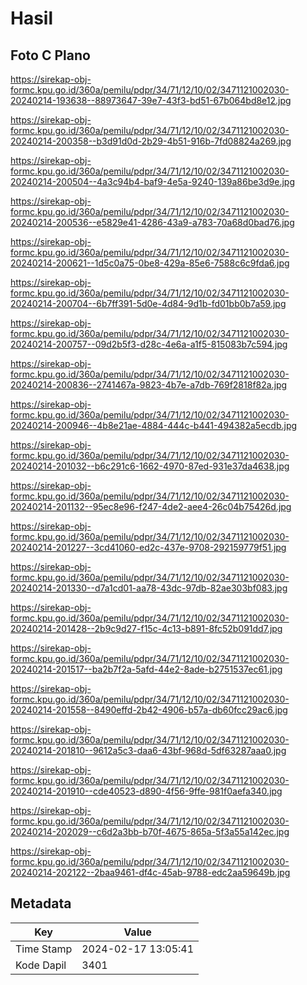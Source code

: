 # Hasil

## Foto C Plano

https://sirekap-obj-formc.kpu.go.id/360a/pemilu/pdpr/34/71/12/10/02/3471121002030-20240214-193638--88973647-39e7-43f3-bd51-67b064bd8e12.jpg

https://sirekap-obj-formc.kpu.go.id/360a/pemilu/pdpr/34/71/12/10/02/3471121002030-20240214-200358--b3d91d0d-2b29-4b51-916b-7fd08824a269.jpg

https://sirekap-obj-formc.kpu.go.id/360a/pemilu/pdpr/34/71/12/10/02/3471121002030-20240214-200504--4a3c94b4-baf9-4e5a-9240-139a86be3d9e.jpg

https://sirekap-obj-formc.kpu.go.id/360a/pemilu/pdpr/34/71/12/10/02/3471121002030-20240214-200536--e5829e41-4286-43a9-a783-70a68d0bad76.jpg

https://sirekap-obj-formc.kpu.go.id/360a/pemilu/pdpr/34/71/12/10/02/3471121002030-20240214-200621--1d5c0a75-0be8-429a-85e6-7588c6c9fda6.jpg

https://sirekap-obj-formc.kpu.go.id/360a/pemilu/pdpr/34/71/12/10/02/3471121002030-20240214-200704--6b7ff391-5d0e-4d84-9d1b-fd01bb0b7a59.jpg

https://sirekap-obj-formc.kpu.go.id/360a/pemilu/pdpr/34/71/12/10/02/3471121002030-20240214-200757--09d2b5f3-d28c-4e6a-a1f5-815083b7c594.jpg

https://sirekap-obj-formc.kpu.go.id/360a/pemilu/pdpr/34/71/12/10/02/3471121002030-20240214-200836--2741467a-9823-4b7e-a7db-769f2818f82a.jpg

https://sirekap-obj-formc.kpu.go.id/360a/pemilu/pdpr/34/71/12/10/02/3471121002030-20240214-200946--4b8e21ae-4884-444c-b441-494382a5ecdb.jpg

https://sirekap-obj-formc.kpu.go.id/360a/pemilu/pdpr/34/71/12/10/02/3471121002030-20240214-201032--b6c291c6-1662-4970-87ed-931e37da4638.jpg

https://sirekap-obj-formc.kpu.go.id/360a/pemilu/pdpr/34/71/12/10/02/3471121002030-20240214-201132--95ec8e96-f247-4de2-aee4-26c04b75426d.jpg

https://sirekap-obj-formc.kpu.go.id/360a/pemilu/pdpr/34/71/12/10/02/3471121002030-20240214-201227--3cd41060-ed2c-437e-9708-292159779f51.jpg

https://sirekap-obj-formc.kpu.go.id/360a/pemilu/pdpr/34/71/12/10/02/3471121002030-20240214-201330--d7a1cd01-aa78-43dc-97db-82ae303bf083.jpg

https://sirekap-obj-formc.kpu.go.id/360a/pemilu/pdpr/34/71/12/10/02/3471121002030-20240214-201428--2b9c9d27-f15c-4c13-b891-8fc52b091dd7.jpg

https://sirekap-obj-formc.kpu.go.id/360a/pemilu/pdpr/34/71/12/10/02/3471121002030-20240214-201517--ba2b7f2a-5afd-44e2-8ade-b2751537ec61.jpg

https://sirekap-obj-formc.kpu.go.id/360a/pemilu/pdpr/34/71/12/10/02/3471121002030-20240214-201558--8490effd-2b42-4906-b57a-db60fcc29ac6.jpg

https://sirekap-obj-formc.kpu.go.id/360a/pemilu/pdpr/34/71/12/10/02/3471121002030-20240214-201810--9612a5c3-daa6-43bf-968d-5df63287aaa0.jpg

https://sirekap-obj-formc.kpu.go.id/360a/pemilu/pdpr/34/71/12/10/02/3471121002030-20240214-201910--cde40523-d890-4f56-9ffe-981f0aefa340.jpg

https://sirekap-obj-formc.kpu.go.id/360a/pemilu/pdpr/34/71/12/10/02/3471121002030-20240214-202029--c6d2a3bb-b70f-4675-865a-5f3a55a142ec.jpg

https://sirekap-obj-formc.kpu.go.id/360a/pemilu/pdpr/34/71/12/10/02/3471121002030-20240214-202122--2baa9461-df4c-45ab-9788-edc2aa59649b.jpg


## Metadata

| Key        | Value               |
| ---------- | ------------------- |
| Time Stamp | 2024-02-17 13:05:41 |
| Kode Dapil | 3401                |



